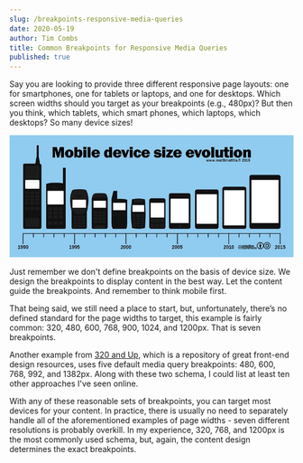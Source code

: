 ```yaml
---
slug: /breakpoints-responsive-media-queries
date: 2020-05-19
author: Tim Combs
title: Common Breakpoints for Responsive Media Queries
published: true
---
```


Say you are looking to provide three different responsive page layouts: one for smartphones, one for tablets or laptops, and one for desktops. Which screen widths should you target as your breakpoints (e.g., 480px)? But then you think, which tablets, which smart phones, which laptops, which desktops? So many device sizes!

![evolution of mobile devices picture](../images/2020.05.19_breakpoints_media_queries/mobile-device-sizes.png "Evolution of mobile devices, so many screen sizes!")

Just remember we don't define breakpoints on the basis of device size. We design the breakpoints to display content in the best way. Let the content guide the breakpoints. And remember to think mobile first.

That being said, we still need a place to start, but, unfortunately, there’s no defined standard for the page widths to target, this example is fairly common: 320, 480, 600, 768, 900, 1024, and 1200px. That is seven breakpoints.

Another example from [320 and Up](https://responsivedesign.is/resources/boilerplates/320-and-up/ "Link to 320 and Up website"), which is a repository of great front-end design resources, uses five default media query breakpoints: 480, 600, 768, 992, and 1382px. Along with these two schema, I could list at least ten other approaches I've seen online. 

With any of these reasonable sets of breakpoints, you can target most devices for your content. In practice, there is usually no need to separately handle all of the aforementioned examples of page widths - seven different resolutions is probably overkill. In my experience, 320, 768, and 1200px is the most commonly used schema, but, again, the content design determines the exact breakpoints.